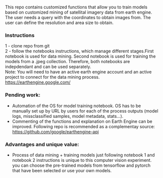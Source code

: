 This repo contains customized functions that allow you to train models based on customized mining of satellital imagery data from earth engine. The user needs a query with the coordinates to obtain images from. The user can define the resolution and area size to obtain.
### **Instructions**
1 - clone repo from git <br>
2 - follow the notebooks instructions, which manage different stages.First notebook is used for data mining. Second notebook is used for training the models from a .jpeg collection. Therefore, both notebooks are indepdendant and can be used separately. <br>
Note: You will need to have an active earth engine account and an active project to connect for the data mining process. https://earthengine.google.com/

### **Pending work:**

- Automation of the OS for model training notebook. OS has to be manually set up by URL by users for each of the process outputs (model logs, missclassified samples, model metadata, stats...).
- Commenting of the functions and explanation on Earth Engine can be improved. Following repo is recommended as a complementay source: https://github.com/google/earthengine-api

### **Advantages and unique value:**

- Process of data mining + training models just following notebook 1 and notebook 2 instructions is unique to this computer vision experiment. you can choose the pre-trained models from tensorflow and pytorch that have been selected or use your own models.
